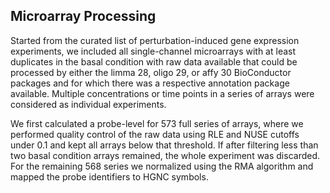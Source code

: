 Microarray Processing
---------------------

Started from the curated list of perturbation-induced gene expression
experiments, we included all single-channel microarrays with at least
duplicates in the basal condition with raw data available that could be
processed by either the limma 28, oligo 29, or affy 30 BioConductor packages
and for which there was a respective annotation package available. Multiple
concentrations or time points in a series of arrays were considered as
individual experiments.

We first calculated a probe-level for 573 full series of arrays, where we
performed quality control of the raw data using RLE and NUSE cutoffs under 0.1
and kept all arrays below that threshold. If after filtering less than two
basal condition arrays remained, the whole experiment was discarded. For the
remaining 568 series we normalized using the RMA algorithm and mapped the probe
identifiers to HGNC symbols.
